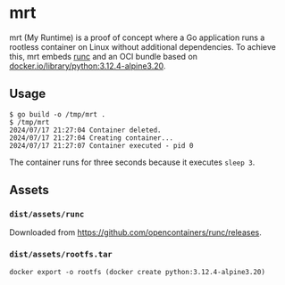 # mrt

mrt (My Runtime) is a proof of concept where a Go application runs a rootless
container on Linux without additional dependencies. To achieve this, mrt embeds
[runc] and an OCI bundle based on [docker.io/library/python:3.12.4-alpine3.20].

## Usage

```
$ go build -o /tmp/mrt .
$ /tmp/mrt
2024/07/17 21:27:04 Container deleted.
2024/07/17 21:27:04 Creating container...
2024/07/17 21:27:07 Container executed - pid 0
```

The container runs for three seconds because it executes `sleep 3`.

## Assets

### `dist/assets/runc`

Downloaded from https://github.com/opencontainers/runc/releases.

### `dist/assets/rootfs.tar`

```
docker export -o rootfs (docker create python:3.12.4-alpine3.20)
```


[runc]: https://github.com/opencontainers/runc
[docker.io/library/python:3.12.4-alpine3.20]: https://hub.docker.com/layers/library/python/3.12.4-alpine3.20/images/sha256-ebe4166fcf7fd212975cb932440ba69cfd6c27fdb9ab2253f965a1d2d7f1c476
